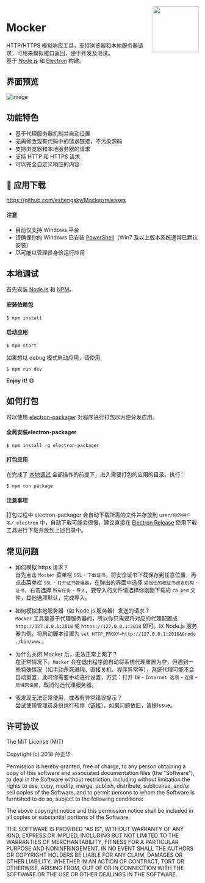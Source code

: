 <img src="https://github.com/eshengsky/Mocker/blob/master/static/image/mocker.png" height="120" align="right">

# Mocker

HTTP/HTTPS 模拟响应工具，支持浏览器和本地服务器请求，可用来模拟接口返回，便于开发及测试。  
基于 [Node.js](https://nodejs.org) 和 [Electron](http://electron.atom.io/) 构建。

## 界面预览
![image](https://raw.githubusercontent.com/eshengsky/Mocker/master/static/image/preview.png)

## 功能特色
* 基于代理服务器机制并自动设置
* 无需修改现有代码中的请求链接，不污染源码
* 支持浏览器和本地服务器的请求
* 支持 HTTP 和 HTTPS 请求
* 可以完全自定义响应的内容

## :gift: 应用下载
https://github.com/eshengsky/Mocker/releases
#### 注意
* 目前仅支持 Windows 平台
* 请确保你的 Windows 已安装 [PowerShell](https://www.microsoft.com/zh-cn/download/details.aspx?id=40855)（Win7 及以上版本系统通常已默认安装）
* 尽可能以管理员身份运行应用

## 本地调试
首先安装 [Node.js](https://nodejs.org/en/download/) 和 [NPM](https://www.npmjs.com/)。  
#### 安装依赖包
```shell
$ npm install
```
#### 启动应用
```shell
$ npm start
```
如果想以 debug 模式启动应用，请使用
```shell
$ npm run dev
```
**Enjoy it!** :smile:

## 如何打包
可以使用 [electron-packager](https://github.com/electron-userland/electron-packager) 对程序进行打包以方便分发应用。
#### 全局安装electron-packager
```shell
$ npm install -g electron-packager
```
#### 打包应用
在完成了 [本地调试](#本地调试) 全部操作的前提下，进入需要打包的应用的目录，执行：
```shell
$ npm run package
```

#### 注意事项
打包过程中 electron-packager 会自动下载所需的文件并存放到 `user/你的用户名/.electron` 中，自动下载可能会很慢，建议直接在 [Electron Release](https://github.com/electron/electron/releases) 使用下载工具进行下载并放到上述目录中。

## 常见问题
* 如何模拟 https 请求？  
首先点击 `Mocker` 菜单栏 `SSL` - `下载证书`，将安全证书下载保存到任意位置，再点击菜单栏 `SSL` - `打开证书管理器`，在弹出的界面中选择 `受信任的根证书颁发机构` - `证书`，右击选择 `所有任务` - `导入`，要导入的文件请选择你刚刚下载的 `ca.pem` 文件，其他选项默认，完成导入。

* 如何模拟本地服务器（如 Node.js 服务器）发送的请求？  
`Mocker` 工具是基于代理服务器的，所以你只需要将对应的代理配置成 `http://127.0.0.1:2018` 或 `https://127.0.0.1:2018` 即可。以 Node.js 服务器为例，将启动脚本设置为 `set HTTP_PROXY=http://127.0.0.1:2018&&node ./bin/www` 。

* 为什么关闭 Mocker 后，无法正常上网了？  
在正常情况下，`Mocker` 会在退出程序前自动将系统代理重置为空，但遇到一些特殊情况（如手动杀死进程、直接关机、程序异常等），系统代理可能不会自动重置，此时你需要手动进行设置，方式：打开 `IE` - `Internet 选项` - `连接` - `局域网设置`，取消勾选代理服务器。

* 我发现无法正常使用，或者有异常错误提示？  
尝试使用管理员身份运行软件（[链接](http://www.skysun.name/blog/os/set-default-to-run-as-administrator-in-windows)），如果问题依旧，请提Issue。

## 许可协议
The MIT License (MIT)

Copyright (c) 2018 孙正华

Permission is hereby granted, free of charge, to any person obtaining a copy of this software and associated documentation files (the "Software"), to deal in the Software without restriction, including without limitation the rights to use, copy, modify, merge, publish, distribute, sublicense, and/or sell copies of the Software, and to permit persons to whom the Software is furnished to do so, subject to the following conditions:

The above copyright notice and this permission notice shall be included in all copies or substantial portions of the Software.

THE SOFTWARE IS PROVIDED "AS IS", WITHOUT WARRANTY OF ANY KIND, EXPRESS OR IMPLIED, INCLUDING BUT NOT LIMITED TO THE WARRANTIES OF MERCHANTABILITY, FITNESS FOR A PARTICULAR PURPOSE AND NONINFRINGEMENT. IN NO EVENT SHALL THE AUTHORS OR COPYRIGHT HOLDERS BE LIABLE FOR ANY CLAIM, DAMAGES OR OTHER LIABILITY, WHETHER IN AN ACTION OF CONTRACT, TORT OR OTHERWISE, ARISING FROM, OUT OF OR IN CONNECTION WITH THE SOFTWARE OR THE USE OR OTHER DEALINGS IN THE SOFTWARE.